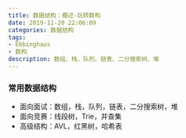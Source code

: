 ```yaml
---
title: 数据结构：概述-玩转数构
date: 2019-11-20 22:06:09
categories: 数据结构
tags: 
- Ebbinghaus
- 数构
description: 数组、栈、队列、链表、二分搜索树、堆
---
```


### 常用数据结构
- 面向面试：数组，栈，队列，链表，二分搜索树，堆
- 面向竞赛：线段树，Trie，并查集
- 高级结构：AVL，红黑树，哈希表